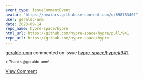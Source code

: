 ```yaml
---
event_type: IssueCommentEvent
avatar: "https://avatars.githubusercontent.com/u/69878340?"
user: geraldc-unm
date: 2023-09-14
repo_name: hypre-space/hypre
html_url: https://github.com/hypre-space/hypre/pull/941
repo_url: https://github.com/hypre-space/hypre
---
```


<a href='https://github.com/geraldc-unm' target='_blank'>geraldc-unm</a> commented on issue <a href='https://github.com/hypre-space/hypre/pull/941' target='_blank'>hypre-space/hypre#941</a>.

<small>> Thanks @geraldc-unm!...</small>

<a href='https://github.com/hypre-space/hypre/pull/941' target='_blank'>View Comment</a>